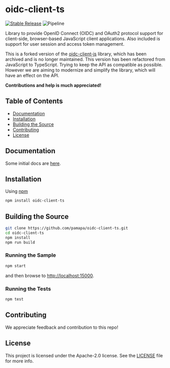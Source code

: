 # oidc-client-ts

[![Stable Release](https://img.shields.io/npm/v/oidc-client-ts.svg)](https://npm.im/react-oidc-context)
![Pipeline](https://github.com/pamapa/oidc-client-ts/workflows/Release/badge.svg)


Library to provide OpenID Connect (OIDC) and OAuth2 protocol support for client-side, browser-based JavaScript client
applications. Also included is support for user session and access token management.

This is a forked version of the [oidc-client-js](https://github.com/IdentityModel/oidc-client-js) library, which has
been archived and is no longer maintained. This version has been refactored from JavaScript to TypeScript. Trying to
keep the API as compatible as possible. However we are aiming to modernize and simplify the library, which will
have an effect on the API.

**Contributions and help is much appreciated!**


## Table of Contents
- [Documentation](#documentation)
- [Installation](#installation)
- [Building the Source](#building-the-source)
- [Contributing](#contributing)
- [License](#license)


## Documentation

Some initial docs are [here](https://github.com/IdentityModel/oidc-client-js/wiki).


## Installation

Using [npm](https://npmjs.org/)

```bash
npm install oidc-client-ts
```


## Building the Source

```bash
git clone https://github.com/pamapa/oidc-client-ts.git
cd oidc-client-ts
npm install
npm run build
```

### Running the Sample

```bash
npm start
```

and then browse to [http://localhost:15000](http://localhost:15000).

### Running the Tests

```bash
npm test
```


## Contributing
We appreciate feedback and contribution to this repo!


## License
This project is licensed under the Apache-2.0 license. See the [LICENSE](https://github.com/pamapa/oidc-client-ts/blob/main/LICENSE) file for more info.
